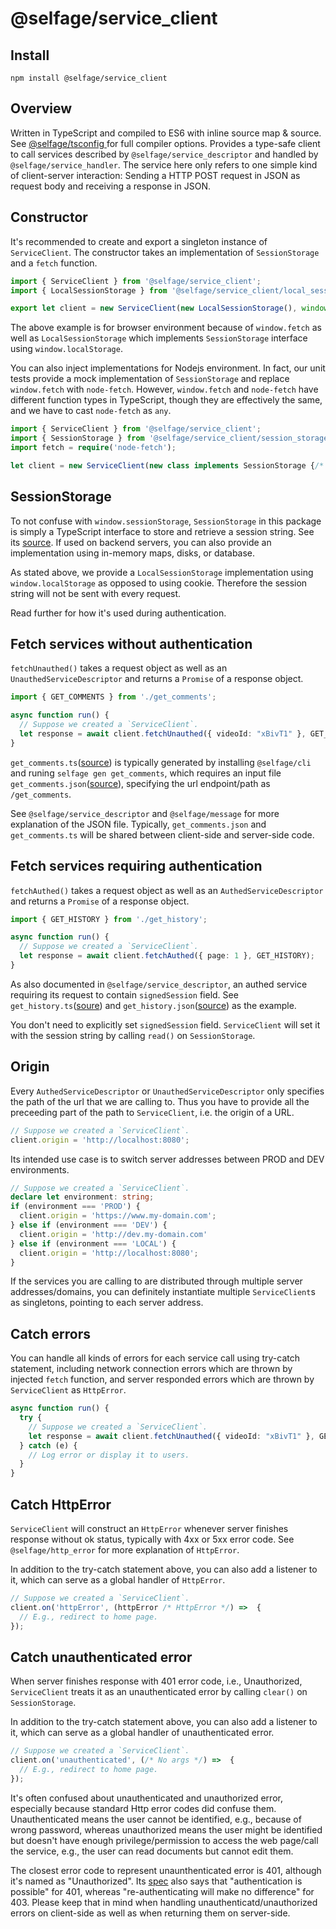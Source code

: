 # @selfage/service_client

## Install

`npm install @selfage/service_client`

## Overview

Written in TypeScript and compiled to ES6 with inline source map & source. See [@selfage/tsconfig ](https://www.npmjs.com/package/@selfage/tsconfig) for full compiler options. Provides a type-safe client to call services described by `@selfage/service_descriptor` and handled by `@selfage/service_handler`. The service here only refers to one simple kind of client-server interaction: Sending a HTTP POST request in JSON as request body and receiving a response in JSON.

## Constructor

It's recommended to create and export a singleton instance of `ServiceClient`. The constructor takes an implementation of `SessionStorage` and a `fetch` function.

```TypeScript
import { ServiceClient } from '@selfage/service_client';
import { LocalSessionStorage } from '@selfage/service_client/local_session_storage';

export let client = new ServiceClient(new LocalSessionStorage(), window.fetch);
```

The above example is for browser environment because of `window.fetch` as well as `LocalSessionStorage` which implements `SessionStorage` interface using `window.localStorage`.

You can also inject implementations for Nodejs environment. In fact, our unit tests provide a mock implementation of `SessionStorage` and replace `window.fetch` with `node-fetch`. However, `window.fetch` and `node-fetch` have different function types in TypeScript, though they are effectively the same, and we have to cast `node-fetch` as `any`. 

```TypeScript
import { ServiceClient } from '@selfage/service_client';
import { SessionStorage } from '@selfage/service_client/session_storage';
import fetch = require('node-fetch');

let client = new ServiceClient(new class implements SessionStorage {/* ... */}, fetch as any);
```

## SessionStorage

To not confuse with `window.sessionStorage`, `SessionStorage` in this package is simply a TypeScript interface to store and retrieve a session string. See its [source](https://github.com/selfage/service_client/blob/9ffb717f194f98212d60d3034bd12bd0bafeddf8/session_storage.ts). If used on backend servers, you can also provide an implementation using in-memory maps, disks, or database.

As stated above, we provide a `LocalSessionStorage` implementation using `window.localStorage` as opposed to using cookie. Therefore the session string will not be sent with every request.

Read further for how it's used during authentication.

## Fetch services without authentication

`fetchUnauthed()` takes a request object as well as an `UnauthedServiceDescriptor` and returns a `Promise` of a response object. 

```TypeScript
import { GET_COMMENTS } from './get_comments';

async function run() {
  // Suppose we created a `ServiceClient`.
  let response = await client.fetchUnauthed({ videoId: "xBivT1" }, GET_COMMENTS);
}
```

`get_comments.ts`([source](https://github.com/selfage/service_client/blob/9ffb717f194f98212d60d3034bd12bd0bafeddf8/test_data/get_comments.ts)) is typically generated by installing `@selfage/cli` and runing `selfage gen get_comments`, which requires an input file `get_comments.json`([source](https://github.com/selfage/service_client/blob/9ffb717f194f98212d60d3034bd12bd0bafeddf8/test_data/get_comments.json)), specifying the url endpoint/path as `/get_comments`.

See `@selfage/service_descriptor` and `@selfage/message` for more explanation of the JSON file. Typically, `get_comments.json` and `get_comments.ts` will be shared between client-side and server-side code.

## Fetch services requiring authentication

`fetchAuthed()` takes a request object as well as an `AuthedServiceDescriptor` and returns a `Promise` of a response object.

```TypeScript
import { GET_HISTORY } from './get_history';

async function run() {
  // Suppose we created a `ServiceClient`.
  let response = await client.fetchAuthed({ page: 1 }, GET_HISTORY);
}
```

As also documented in `@selfage/service_descriptor`, an authed service requiring its request to contain `signedSession` field. See `get_history.ts`([soure](https://github.com/selfage/service_client/blob/9ffb717f194f98212d60d3034bd12bd0bafeddf8/test_data/get_history.ts)) and `get_history.json`([source](https://github.com/selfage/service_client/blob/9ffb717f194f98212d60d3034bd12bd0bafeddf8/test_data/get_history.ts)) as the example.

You don't need to explicitly set `signedSession` field. `ServiceClient` will set it with the session string by calling `read()` on `SessionStorage`.

## Origin

Every `AuthedServiceDescriptor` or `UnauthedServiceDescriptor` only specifies the path of the url that we are calling to. Thus you have to provide all the preceeding part of the path to `ServiceClient`, i.e. the origin of a URL. 

```TypeScript
// Suppose we created a `ServiceClient`.
client.origin = 'http://localhost:8080';
```

Its intended use case is to switch server addresses between PROD and DEV environments.

```TypeScript
// Suppose we created a `ServiceClient`.
declare let environment: string;
if (environment === 'PROD') {
  client.origin = 'https://www.my-domain.com';
} else if (environment === 'DEV') {
  client.origin = 'http://dev.my-domain.com'
} else if (environment === 'LOCAL') {
  client.origin = 'http://localhost:8080';
}
```

If the services you are calling to are distributed through multiple server addresses/domains, you can definitely instantiate multiple `ServiceClient`s as singletons, pointing to each server address.

## Catch errors

You can handle all kinds of errors for each service call using try-catch statement, including network connection errors which are thrown by injected `fetch` function, and server responded errors which are thrown by `ServiceClient` as `HttpError`.

```TypeScript
async function run() {
  try {
    // Suppose we created a `ServiceClient`.
    let response = await client.fetchUnauthed({ videoId: "xBivT1" }, GET_COMMENTS);
  } catch (e) {
    // Log error or display it to users.
  }
}
```

## Catch HttpError

`ServiceClient` will construct an `HttpError` whenever server finishes response without ok status, typically with 4xx or 5xx error code. See `@selfage/http_error` for more explanation of `HttpError`.

In addition to the try-catch statement above, you can also add a listener to it, which can serve as a global handler of `HttpError`.

```TypeScript
// Suppose we created a `ServiceClient`.
client.on('httpError', (httpError /* HttpError */) =>  {
  // E.g., redirect to home page.
});
```

## Catch unauthenticated error

When server finishes response with 401 error code, i.e., Unauthorized, `ServiceClient` treats it as an unauthenticated error by calling `clear()` on `SessionStorage`.

In addition to the try-catch statement above, you can also add a listener to it, which can serve as a global handler of unauthenticated error.

```TypeScript
// Suppose we created a `ServiceClient`.
client.on('unauthenticated', (/* No args */) =>  {
  // E.g., redirect to home page.
});
```

It's often confused about unauthenticated and unauthorized error, especially because standard Http error codes did confuse them. Unauthenticated means the user cannot be identified, e.g., because of wrong password, whereas unauthorized means the user might be identified but doesn't have enough privilege/permission to access the web page/call the service, e.g., the user can read documents but cannot edit them.

The closest error code to represent unaunthenticated error is 401, although it's named as "Unauthorized". Its [spec](https://developer.mozilla.org/en-US/docs/Web/HTTP/Status/401) also says that "authentication is possible" for 401, whereas "re-authenticating will make no difference" for 403. Please keep that in mind when handling unauthenticatd/unauthorized errors on client-side as well as when returning them on server-side. 
